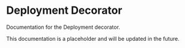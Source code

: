 # Deployment Decorator

Documentation for the Deployment decorator.

This documentation is a placeholder and will be updated in the future.
